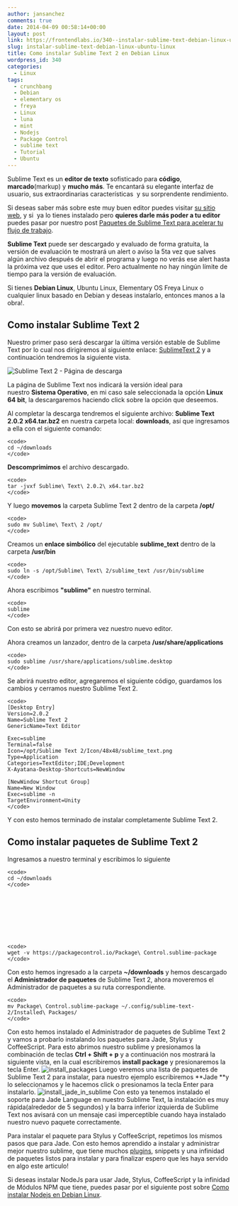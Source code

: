 ```yaml
---
author: jansanchez
comments: true
date: 2014-04-09 00:58:14+00:00
layout: post
link: https://frontendlabs.io/340--instalar-sublime-text-debian-linux-ubuntu-linux
slug: instalar-sublime-text-debian-linux-ubuntu-linux
title: Como instalar Sublime Text 2 en Debian Linux
wordpress_id: 340
categories:
  - Linux
tags:
  - crunchbang
  - Debian
  - elementary os
  - freya
  - Linux
  - luna
  - mint
  - Nodejs
  - Package Control
  - sublime text
  - Tutorial
  - Ubuntu
---
```


Sublime Text es un **editor de texto** sofisticado para **código**, **marcado**(markup) y **mucho más**. Te encantará su elegante interfaz de usuario, sus extraordinarias características  y su sorprendente rendimiento.

Si deseas saber más sobre este muy buen editor puedes visitar [su sitio web](http://www.sublimetext.com/), y si  ya lo tienes instalado pero **quieres darle más poder a tu editor** puedes pasar por nuestro post [Paquetes de Sublime Text para acelerar tu flujo de trabajo](https://frontendlabs.io/985--paquetes-de-sublime-text-para-acelerar-tu-trabajo).

**Sublime Text** puede ser descargado y evaluado de forma gratuita, la versión de evaluación te mostrará un alert o aviso la 5ta vez que salves algún archivo después de abrir el programa y luego no verás ese alert hasta la próxima vez que uses el editor. Pero actualmente no hay ningún límite de tiempo para la versión de evaluación.

Si tienes **Debian Linux**, Ubuntu Linux, Elementary OS Freya Linux o cualquier linux basado en Debian y deseas instalarlo, entonces manos a la obra!.

## Como instalar Sublime Text 2

Nuestro primer paso será descargar la última versión estable de Sublime Text por lo cual nos dirigiremos al siguiente enlace: [SublimeText 2](http://www.sublimetext.com/2) y a continuación tendremos la siguiente vista.

![Sublime Text 2 - Página de descarga](https://frontendlabs.io/wp-content/uploads/2014/04/st2-download-page.png)

La página de Sublime Text nos indicará la versión ideal para nuestro **Sistema Operativo**, en mi caso sale seleccionada la opción **Linux 64 bit**, la descargaremos haciendo click sobre la opción que deseemos.

Al completar la descarga tendremos el siguiente archivo: **Sublime Text 2.0.2 x64.tar.bz2** en nuestra carpeta local: **downloads**, así que ingresamos a ella con el siguiente comando:

    <code>
    cd ~/downloads
    </code>

**Descomprimimos** el archivo descargado.

    <code>
    tar -jvxf Sublime\ Text\ 2.0.2\ x64.tar.bz2
    </code>

Y luego **movemos** la carpeta Sublime Text 2 dentro de la carpeta **/opt/**

    <code>
    sudo mv Sublime\ Text\ 2 /opt/
    </code>

Creamos un **enlace simbólico** del ejecutable **sublime_text** dentro de la carpeta **/usr/bin**

    <code>
    sudo ln -s /opt/Sublime\ Text\ 2/sublime_text /usr/bin/sublime
    </code>

Ahora escribimos **"sublime"** en nuestro terminal.

    <code>
    sublime
    </code>

Con esto se abrirá por primera vez nuestro nuevo editor.

Ahora creamos un lanzador, dentro de la carpeta **/usr/share/applications**

    <code>
    sudo sublime /usr/share/applications/sublime.desktop
    </code>

Se abrirá nuestro editor, agregaremos el siguiente código, guardamos los cambios y cerramos nuestro Sublime Text 2.

    <code>
    [Desktop Entry]
    Version=2.0.2
    Name=Sublime Text 2
    GenericName=Text Editor

    Exec=sublime
    Terminal=false
    Icon=/opt/Sublime Text 2/Icon/48x48/sublime_text.png
    Type=Application
    Categories=TextEditor;IDE;Development
    X-Ayatana-Desktop-Shortcuts=NewWindow

    [NewWindow Shortcut Group]
    Name=New Window
    Exec=sublime -n
    TargetEnvironment=Unity
    </code>

Y con esto hemos terminado de instalar completamente Sublime Text 2.

## Como instalar paquetes de Sublime Text 2

Ingresamos a nuestro terminal y escribimos lo siguiente

    <code>
    cd ~/downloads
    </code>









    <code>
    wget -v https://packagecontrol.io/Package\ Control.sublime-package
    </code>

Con esto hemos ingresado a la carpeta **~/downloads** y hemos descargado el **Administrador de paquetes** de Sublime Text 2, ahora moveremos el Administrador de paquetes a su ruta correspondiente.

    <code>
    mv Package\ Control.sublime-package ~/.config/sublime-text-2/Installed\ Packages/
    </code>

Con esto hemos instalado el Administrador de paquetes de Sublime Text 2 y vamos a probarlo instalando los paquetes para Jade, Stylus y CoffeeScript. Para esto abrimos nuestro sublime y presionamos la combinación de teclas **Ctrl + Shift + p** y a continuación nos mostrará la siguiente vista, en la cual escribiremos **install package** y presionaremos la tecla Enter.
![install_packages](https://frontendlabs.io/wp-content/uploads/2014/04/install_packages.png)
Luego veremos una lista de paquetes de Sublime Text 2 para instalar, para nuestro ejemplo escribiremos **Jade **y lo seleccionamos y le hacemos click o presionamos la tecla Enter para instalarlo.
![install_jade_in_sublime](https://frontendlabs.io/wp-content/uploads/2014/04/install_jade_in_sublime.png)
Con esto ya tenemos instalado el soporte para Jade Language en nuestro Sublime Text, la instalación es muy rápida(alrededor de 5 segundos) y la barra inferior izquierda de Sublime Text nos avisará con un mensaje casi imperceptible cuando haya instalado nuestro nuevo paquete correctamente.

Para instalar el paquete para Stylus y CoffeeScript, repetimos los mismos pasos que para Jade. Con esto hemos aprendido a instalar y administrar mejor nuestro sublime, que tiene muchos [plugins](https://frontendlabs.io/985--paquetes-de-sublime-text-para-acelerar-tu-trabajo), snippets y una infinidad de paquetes listos para instalar y para finalizar espero que les haya servido en algo este articulo!

Si deseas instalar NodeJs para usar Jade, Stylus, CoffeeScript y la infinidad de Módulos NPM que tiene, puedes pasar por el siguiente post sobre [Como instalar Nodejs en Debian Linux](https://frontendlabs.io/232--como-instalar-nodejs-en-linux-debian).
